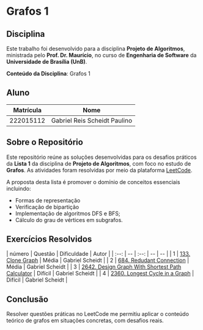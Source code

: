 # Grafos 1

## Disciplina

Este trabalho foi desenvolvido para a disciplina **Projeto de Algoritmos**, ministrada pelo **Prof. Dr. Maurício**, no curso de **Engenharia de Software** da **Universidade de Brasília (UnB)**.

**Conteúdo da Disciplina**: Grafos 1

## Aluno

| Matrícula   | Nome                          |
|-------------|-------------------------------|
| 222015112  | Gabriel Reis Scheidt Paulino    |


## Sobre o Repositório

Este repositório reúne as soluções desenvolvidas para os desafios práticos da **Lista 1** da disciplina de **Projeto de Algoritmos**, com foco no estudo de **Grafos**. As atividades foram resolvidas por meio da plataforma [LeetCode](https://leetcode.com/).

A proposta desta lista é promover o domínio de conceitos essenciais incluindo:

- Formas de representação
- Verificação de bipartição 
- Implementação de algoritmos DFS e BFS;
- Cálculo do grau de vértices em subgrafos.

## Exercícios Resolvidos

| número | Questão | Dificuldade | Autor |
| :--: | -- | :--: | -- | -- |
| 1 | [133. Clone Graph](https://leetcode.com/problems/clone-graph/description/?envType=problem-list-v2&envId=graph) | Média | Gabriel Scheidt |
| 2 | [684. Redudant Connection]() | Média | Gabriel Scheidt |
| 3 | [2642. Design Graph With Shortest Path Calculator](https://leetcode.com/problems/design-graph-with-shortest-path-calculator/?envType=problem-list-v2&envId=graph) | Difícil | Gabriel Scheidt |
| 4 | [2360. Longest Cycle in a Graph](https://leetcode.com/problems/longest-cycle-in-a-graph/description/?envType=problem-list-v2&envId=graph) | Difícil | Gabriel Scheidt |

## Conclusão

Resolver questões práticas no LeetCode me permitiu aplicar o conteúdo teórico de grafos em situações concretas, com desafios reais.
